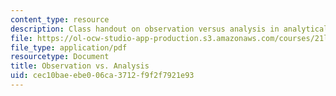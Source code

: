 ```yaml
---
content_type: resource
description: Class handout on observation versus analysis in analytical writing.
file: https://ol-ocw-studio-app-production.s3.amazonaws.com/courses/21l-001-foundations-of-western-culture-homer-to-dante-fall-2008/cec10baeebe006ca3712f9f2f7921e93_obser_ver_anlsis.pdf
file_type: application/pdf
resourcetype: Document
title: Observation vs. Analysis
uid: cec10bae-ebe0-06ca-3712-f9f2f7921e93
---
```

